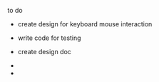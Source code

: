 to do

- create design for keyboard mouse interaction

- write code for testing

- create design doc

- 

- 
